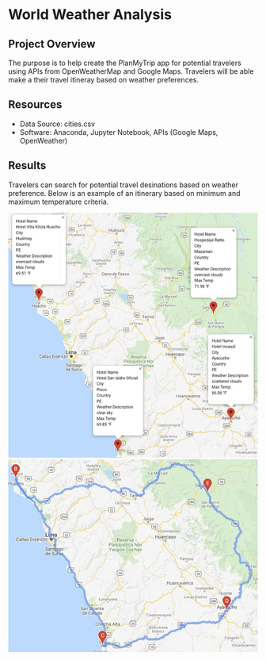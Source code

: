 # World Weather Analysis
## Project Overview
The purpose is to help create the PlanMyTrip app for potential travelers using APIs from OpenWeatherMap and Google Maps. Travelers will be able make a their travel itineray based on weather preferences.

## Resources
- Data Source: cities.csv
- Software: Anaconda, Jupyter Notebook, APIs (Google Maps, OpenWeather)

## Results
Travelers can search for potential travel desinations based on weather preference. Below is an example of an itinerary based on minimum and maximum temperature criteria.

![WeatherPy_travel_map_markers.png](https://github.com/jlynw/World_Weather_Analysis/blob/main/Vacation_Itinerary/WeatherPy_travel_map_markers.png)
![WeatherPy_travel_map.png](https://github.com/jlynw/World_Weather_Analysis/blob/main/Vacation_Itinerary/WeatherPy_travel_map.png)

